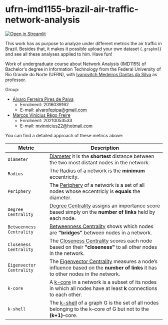 # ufrn-imd1155-brazil-air-traffic-network-analysis
[![Open in Streamlit](https://img.shields.io/badge/-Streamlit-262730?style=for-the-badge&labelColor=000000&logo=Streamlit&logoColor=white)](#)

This work has as purpose to analyze under different metrics the air traffic in Brazil. Besides that, it makes it possible upload your own dataset (`.graphml`) and see all these analyses applied to him. Have fun!

Work of undergraduate course about Network Analysis (IMD1155) of Bachelor's degree in Information Technology from the Federal University of Rio Grande do Norte (UFRN), with [Ivanovitch Medeiros Dantas da Silva](https://github.com/ivanovitchm) as professor.

Group:
- [Álvaro Ferreira Pires de Paiva](https://github.com/alvarofpp)
  - Enrolment: 2016039162
  - E-mail: alvarofepipa@gmail.com
- [Marcos Vinícius Rêgo Freire](https://github.com/mvinnicius22)
  - Enrolment: 20210053533
  - E-mail: mvinnicius22@hotmail.com


You can find a detailed approach of these metrics above:

| Metric | Description |
| --- | --- |
| `Diameter` | [Diameter](https://colab.research.google.com/github/ivanovitchm/network_analysis/blob/main/week_06/Hubs.ipynb#scrollTo=5yquhZpJ1DaF&line=2&uniqifier=1) it is the **shortest** distance between the two most distant nodes in the network. |
| `Radius` | The [Radius](https://colab.research.google.com/github/ivanovitchm/network_analysis/blob/main/week_06/Hubs.ipynb#scrollTo=eRnXKxUU2UUw&line=1&uniqifier=1) of a network is the **minimum** eccentricity. |
| `Periphery` | The [Periphery](https://colab.research.google.com/github/ivanovitchm/network_analysis/blob/main/week_06/Hubs.ipynb#scrollTo=aaV5juQB4kCW&line=1&uniqifier=1) of a network is a set of all nodes whose eccentriciy is **equals** the diameter. |
| `Degree Centrality` | [Degree Centrality](https://colab.research.google.com/github/ivanovitchm/network_analysis/blob/main/week_06/Hubs.ipynb#scrollTo=GfPALZ3QUtlP&line=3&uniqifier=1) assigns an importance score based simply on the **number of links** held by each node. |
| `Betweenness Centrality` | [Betweenness Centrality](https://colab.research.google.com/github/ivanovitchm/network_analysis/blob/main/week_06/Hubs.ipynb#scrollTo=vqlupG50r8Yf) shows which nodes are **"bridges"** between nodes in a network. |
| `Closeness Centrality` | The [Closeness Centrality](https://colab.research.google.com/github/ivanovitchm/network_analysis/blob/main/week_06/Hubs.ipynb#scrollTo=zXVhKitENj3D) scores each node based on their **"closeness"** to all other nodes in the network. |
| `Eigenvector Centrality` | The [Eigenvector Centrality](https://colab.research.google.com/github/ivanovitchm/network_analysis/blob/main/week_06/Hubs.ipynb#scrollTo=ix_GsVjVc_d4) measures a node’s influence based on the **number of links** it has to other nodes in the network. |
| `k-core` | A [k-core](https://colab.research.google.com/github/ivanovitchm/network_analysis/blob/main/week_06/Hubs.ipynb#scrollTo=vqlupG50r8Yf) in a network is a subset of its nodes in which all nodes have at least **k** connections to each other. |
| `k-shell` | The [k-shell](https://colab.research.google.com/github/ivanovitchm/network_analysis/blob/main/week_06/Hubs.ipynb#scrollTo=PgYUzep5KqrU&line=5&uniqifier=1) of a graph G is the set of all nodes belonging to the k–core of G but not to the **(k+1)**–core. |